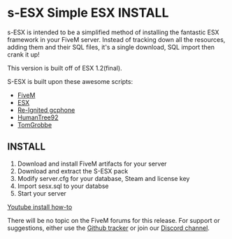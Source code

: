 # s-ESX Simple ESX INSTALL

s-ESX is intended to be a simplified method of installing the fantastic ESX framework in your FiveM server. Instead of tracking down all the resources, adding them and their SQL files, it's a single download, SQL import then crank it up!

This version is built off of ESX 1.2(final).

S-ESX is built upon these awesome scripts:

- [FiveM](https://fivem.net "FiveM")
- [ESX](https://github.com/esx-framework "ESX")
- [Re-Ignited gcphone](https://github.com/Re-Ignited-Development "Re-Ignited gcphone")
- [HumanTree92](https://github.com/HumanTree92 "HumanTree92")
- [TomGrobbe](https://github.com/TomGrobbe/vMenu "TomGrobbe")

## INSTALL
1. Download and install FiveM artifacts for your server
2. Download and extract the S-ESX pack
3. Modify server.cfg for your database, Steam and license key
4. Import sesx.sql to your databse
5. Start your server

[Youtube install how-to](https://www.youtube.com/watch?v=6dx_Gtf_8z0 "Youtube install how-to")

There will be no topic on the FiveM forums for this release.  For support or suggestions, either use the [Github tracker](https://github.com/S-ESX/S-ESX-V1F/issues "Github tracker") or join our [Discord channel](https://discord.gg/vYUTVut "Discord channel").
